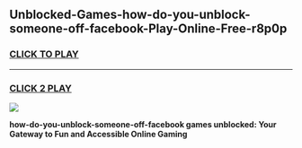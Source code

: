 
## Unblocked-Games-how-do-you-unblock-someone-off-facebook-Play-Online-Free-r8p0p
<h3>
<a href="https://premium76.site?title=how-do-you-unblock-someone-off-facebook&ref=26A">CLICK TO PLAY</a></h3>
<hr>

<h3>
<a href="https://premium76.site?title=how-do-you-unblock-someone-off-facebook&ref=26A">CLICK 2 PLAY</a>
  
</h3>

<a href="https://premium76.site?title=how-do-you-unblock-someone-off-facebook&ref=26A"><img src="https://clearcache.store/games.png"></a>


**how-do-you-unblock-someone-off-facebook games unblocked: Your Gateway to Fun and Accessible Online Gaming**
